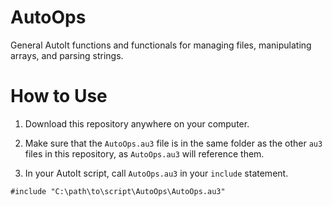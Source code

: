 # AutoOps

 General AutoIt functions and functionals for managing files, manipulating arrays, and parsing strings.

# How to Use

1. Download this repository anywhere on your computer. 

2. Make sure that the `AutoOps.au3` file is in the same folder as the other `au3` files in this repository, as `AutoOps.au3` will reference them.

3. In your AutoIt script, call `AutoOps.au3` in your `include` statement.

```AutoIt
#include "C:\path\to\script\AutoOps\AutoOps.au3"
```
